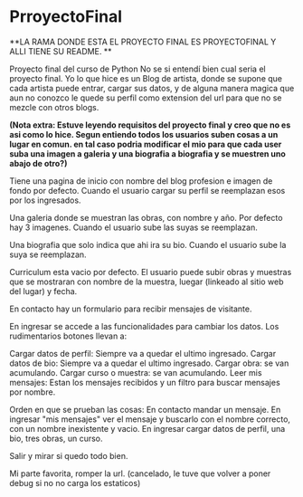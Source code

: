 # PrroyectoFinal

**LA RAMA DONDE ESTA EL PROYECTO FINAL ES PROYECTOFINAL Y ALLI TIENE SU README. **


Proyecto final del curso de Python
No se si entendí bien cual seria el proyecto final.
Yo lo que hice es un Blog de artista, donde se supone que cada artista puede entrar, cargar sus datos, y de alguna 
manera magica que aun no conozco le quede su perfil como extension del url para que no se mezcle con otros blogs. 

**(Nota extra: Estuve leyendo requisitos del proyecto final y creo que no es asi como lo hice. Segun entiendo todos los usuarios suben cosas a un lugar en comun.
en tal caso podria modificar el mio para que cada user suba una imagen a galeria y una biografia a biografia y se muestren uno abajo de otro?)**

Tiene una pagina de inicio con nombre del blog profesion e imagen de fondo por defecto. 
Cuando el usuario cargar su perfil se reemplazan esos por los ingresados. 

Una galeria donde se muestran las obras, con nombre y año. Por defecto hay 3 imagenes.
Cuando el usuario sube las suyas se reemplazan. 

Una biografia que solo indica que ahi ira su bio.
Cuando el usuario sube la suya se reemplazan. 

Curriculum esta vacio por defecto.
El usuario puede subir obras y muestras que se mostraran con nombre de la muestra, luegar (linkeado al sitio web del lugar) y fecha.

En contacto hay un formulario para recibir mensajes de visitante. 

En ingresar se accede a las funcionalidades para cambiar los datos.
Los rudimentarios botones llevan a:

Cargar datos de perfil: Siempre va a quedar el ultimo ingresado.
Cargar datos de bio: Siempre va a quedar el ultimo ingresado.
Cargar obra: se van acumulando.
Cargar curso o muestra: se van acumulando.
Leer mis mensajes: Estan los mensajes recibidos y un filtro para buscar mensajes por nombre. 

Orden en que se prueban las cosas:
En contacto mandar un mensaje. 
En ingresar "mis mensajes" ver el mensaje y buscarlo con el nombre correcto, con un nombre inexistente y vacio.
En ingresar cargar datos de perfil, una bio, tres obras, un curso.

Salir y mirar si quedo todo bien.

Mi parte favorita, romper la url. (cancelado, le tuve que volver a poner debug si no no carga los estaticos)
